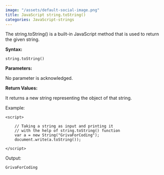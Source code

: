 ```yaml
---
image: "/assets/default-social-image.png"
title: JavaScript string.toString()
categories: JavaScript-strings
---
```


The string.toString() is a built-in JavaScript method that is used to return the given string.

**Syntax:**

`string.toString()`

**Parameters:**

No parameter is acknowledged.

**Return Values:**

It returns a new string representing the object of that string.

Example:

```
<script> 
  
    // Taking a string as input and printing it 
    // with the help of string.toString() function 
    var a = new String("GrivaForCoding"); 
    document.write(a.toString()); 
  
</script> 
```

Output:

`GrivaForCoding`
